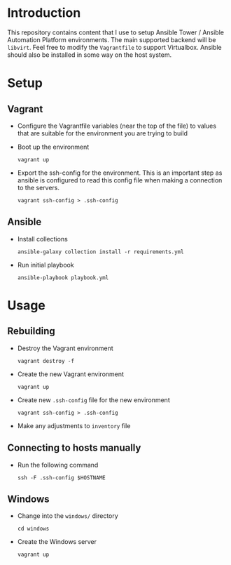 # Introduction

This repository contains content that I use to setup Ansible Tower / Ansible Automation Platform environments. The main supported backend will be `libvirt`. Feel free to modify the `Vagrantfile` to support Virtualbox. Ansible should also be installed in some way on the host system.

# Setup
## Vagrant
- Configure the Vagrantfile variables (near the top of the file) to values that are suitable for the environment you are trying to build

- Boot up the environment
  ```
  vagrant up
  ```

- Export the ssh-config for the environment. This is an important step as ansible is configured to read this config file when making a connection to the servers.
  ```
  vagrant ssh-config > .ssh-config
  ```

## Ansible
- Install collections
  ```
  ansible-galaxy collection install -r requirements.yml
  ```

- Run initial playbook
  ```
  ansible-playbook playbook.yml
  ```

# Usage
## Rebuilding
- Destroy the Vagrant environment
  ```
  vagrant destroy -f
  ```

- Create the new Vagrant environment
  ```
  vagrant up
  ```

- Create new `.ssh-config` file for the new environment
  ```
  vagrant ssh-config > .ssh-config
  ```

- Make any adjustments to `inventory` file

## Connecting to hosts manually
- Run the following command
  ```
  ssh -F .ssh-config $HOSTNAME
  ```

## Windows
- Change into the `windows/` directory
  ```
  cd windows
  ```

- Create the Windows server
  ```
  vagrant up
  ```